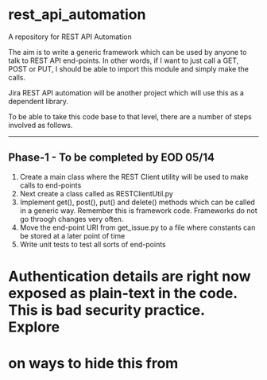# rest_api_automation
A repository for REST API Automation

The aim is to write a generic framework which can be used by anyone to talk to REST API end-points.
In other words, if I want to just call a GET, POST or PUT, I should be able to import this module and
simply make the calls.

Jira REST API automation will be another project which will use this as a dependent library.

To be able to take this code base to that level, there are a number of steps involved as follows.

---------------------------------------
Phase-1 - To be completed by EOD 05/14
---------------------------------------
1. Create a main class where the REST Client utility will be used to make calls to end-points
2. Next create a class called as RESTClientUtil.py
3. Implement get(), post(), put() and delete() methods which can be called in a generic way. Remember
   this is framework code. Frameworks do not go throogh changes very often.
4. Move the end-point URI from get_issue.py to a file where constants can be stored at a later point of time
5. Write unit tests to test all sorts of end-points


# Authentication details are right now exposed as plain-text in the code. This is bad security practice. Explore
#   on ways to hide this from 
